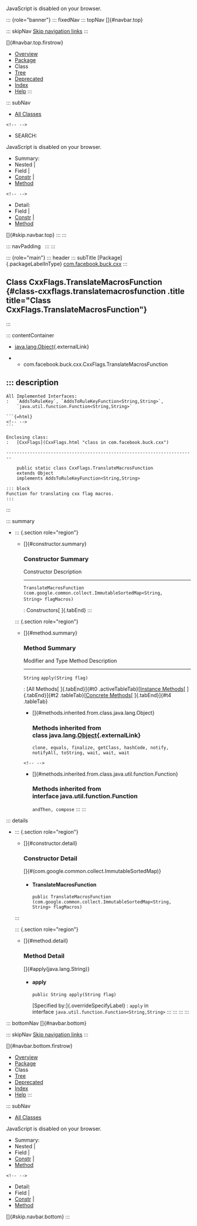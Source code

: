 <div>

JavaScript is disabled on your browser.

</div>

::: {role="banner"}
::: fixedNav
::: topNav
[]{#navbar.top}

::: skipNav
[Skip navigation links](#skip.navbar.top "Skip navigation links")
:::

[]{#navbar.top.firstrow}

-   [Overview](../../../../index.html)
-   [Package](package-summary.html)
-   Class
-   [Tree](package-tree.html)
-   [Deprecated](../../../../deprecated-list.html)
-   [Index](../../../../index-all.html)
-   [Help](../../../../help-doc.html)
:::

::: subNav
-   [All Classes](../../../../allclasses.html)

```{=html}
<!-- -->
```
-   SEARCH:

<div>

<div>

JavaScript is disabled on your browser.

</div>

</div>

<div>

-   Summary: 
-   Nested \| 
-   Field \| 
-   [Constr](#constructor.summary) \| 
-   [Method](#method.summary)

```{=html}
<!-- -->
```
-   Detail: 
-   Field \| 
-   [Constr](#constructor.detail) \| 
-   [Method](#method.detail)

</div>

[]{#skip.navbar.top}
:::
:::

::: navPadding
 
:::
:::

::: {role="main"}
::: header
::: subTitle
[Package]{.packageLabelInType} [com.facebook.buck.cxx](package-summary.html)
:::

## Class CxxFlags.TranslateMacrosFunction {#class-cxxflags.translatemacrosfunction .title title="Class CxxFlags.TranslateMacrosFunction"}
:::

::: contentContainer
-   [java.lang.Object](http://docs.oracle.com/javase/7/docs/api/java/lang/Object.html?is-external=true "class or interface in java.lang"){.externalLink}

-   -   com.facebook.buck.cxx.CxxFlags.TranslateMacrosFunction

::: description
-   

    All Implemented Interfaces:
    :   `AddsToRuleKey`, `AddsToRuleKeyFunction<String,​String>`,
        `java.util.function.Function<String,​String>`

    ```{=html}
    <!-- -->
    ```

    Enclosing class:
    :   [CxxFlags](CxxFlags.html "class in com.facebook.buck.cxx")

    ------------------------------------------------------------------------

        public static class CxxFlags.TranslateMacrosFunction
        extends Object
        implements AddsToRuleKeyFunction<String,​String>

    ::: block
    Function for translating cxx flag macros.
    :::
:::

::: summary
-   ::: {.section role="region"}
    -   []{#constructor.summary}

        ### Constructor Summary

          Constructor                                                                                         Description
          --------------------------------------------------------------------------------------------------- -------------
          `TranslateMacrosFunction​(com.google.common.collect.ImmutableSortedMap<String,​String> flagMacros)`    

          : Constructors[ ]{.tabEnd}
    :::

    ::: {.section role="region"}
    -   []{#method.summary}

        ### Method Summary

          Modifier and Type   Method                 Description
          ------------------- ---------------------- -------------
          `String`            `apply​(String flag)`    

          : [All Methods[ ]{.tabEnd}]{#t0 .activeTableTab}[[Instance
          Methods](javascript:show(2);)[ ]{.tabEnd}]{#t2
          .tableTab}[[Concrete
          Methods](javascript:show(8);)[ ]{.tabEnd}]{#t4 .tableTab}

        -   []{#methods.inherited.from.class.java.lang.Object}

            ### Methods inherited from class java.lang.[Object](http://docs.oracle.com/javase/7/docs/api/java/lang/Object.html?is-external=true "class or interface in java.lang"){.externalLink}

            `clone, equals, finalize, getClass, hashCode, notify, notifyAll, toString, wait, wait, wait`

        ```{=html}
        <!-- -->
        ```
        -   []{#methods.inherited.from.class.java.util.function.Function}

            ### Methods inherited from interface java.util.function.Function

            `andThen, compose`
    :::
:::

::: details
-   ::: {.section role="region"}
    -   []{#constructor.detail}

        ### Constructor Detail

        []{#<init>(com.google.common.collect.ImmutableSortedMap)}

        -   #### TranslateMacrosFunction

                public TranslateMacrosFunction​(com.google.common.collect.ImmutableSortedMap<String,​String> flagMacros)
    :::

    ::: {.section role="region"}
    -   []{#method.detail}

        ### Method Detail

        []{#apply(java.lang.String)}

        -   #### apply

            ``` methodSignature
            public String apply​(String flag)
            ```

            [Specified by:]{.overrideSpecifyLabel}
            :   `apply` in
                interface `java.util.function.Function<String,​String>`
    :::
:::
:::
:::

::: bottomNav
[]{#navbar.bottom}

::: skipNav
[Skip navigation links](#skip.navbar.bottom "Skip navigation links")
:::

[]{#navbar.bottom.firstrow}

-   [Overview](../../../../index.html)
-   [Package](package-summary.html)
-   Class
-   [Tree](package-tree.html)
-   [Deprecated](../../../../deprecated-list.html)
-   [Index](../../../../index-all.html)
-   [Help](../../../../help-doc.html)
:::

::: subNav
-   [All Classes](../../../../allclasses.html)

<div>

<div>

JavaScript is disabled on your browser.

</div>

</div>

<div>

-   Summary: 
-   Nested \| 
-   Field \| 
-   [Constr](#constructor.summary) \| 
-   [Method](#method.summary)

```{=html}
<!-- -->
```
-   Detail: 
-   Field \| 
-   [Constr](#constructor.detail) \| 
-   [Method](#method.detail)

</div>

[]{#skip.navbar.bottom}
:::
